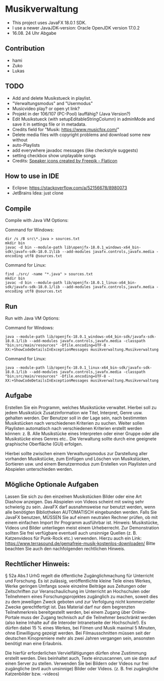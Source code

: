 # Musikverwaltung

- This project uses JavaFX 18.0.1 SDK.
- I use a newer JavaJDK-version: Oracle OpenJDK version 17.0.2
- 16.08. 24 Uhr Abgabe

## Contribution
- hami
- Zuko
- Lukas

## TODO
- Add and delete Musikstueck in playlist.
- "Verwaltungsmodus" and "Usermodus"
- Musicvideo play? or open yt link?
- Projekt in der 106/107 (PC-Pool) lauffähig? (Java Version?)
- Edit Musikstueck (with setupEditableStringColumn) in adminMode
and save it in settings file or in metadata.
- Credits field for "Musik: https://www.musicfox.com/"
- Delete media files with copyright problems and download some new without
- auto-Playlists
- add everywhere javadoc messages (like checkstyle suggests)
- setting checkbox show unplayable songs
- Credits: <a href="https://www.flaticon.com/free-icons/speaker" title="speaker icons">Speaker icons created by Freepik - Flaticon</a>

## How to use in IDE

- Eclipse: https://stackoverflow.com/a/52156678/8980073
- JetBrains Idea: just clone

## Compile

Compile with Java VM Options:

Command for Windows:

    dir /s /B src\*.java > sources.txt
    mkdir bin
    javac -d bin --module-path lib\openjfx-18.0.1_windows-x64_bin-sdk\javafx-sdk-18.0.1\lib --add-modules javafx.controls,javafx.media -encoding utf8 @sources.txt

Command for Linux:

    find ./src/ -name "*.java" > sources.txt
    mkdir bin
    javac -d bin --module-path lib/openjfx-18.0.1_linux-x64_bin-sdk/javafx-sdk-18.0.1/lib --add-modules javafx.controls,javafx.media -encoding utf8 @sources.txt

## Run

Run with Java VM Options:

Command for Windows:

    java --module-path lib/openjfx-18.0.1_windows-x64_bin-sdk/javafx-sdk-18.0.1/lib --add-modules javafx.controls,javafx.media -classpath "bin;src/main/resources" -Dfile.encoding=UTF-8 -XX:+ShowCodeDetailsInExceptionMessages musikverwaltung.Musikverwaltung

Command for Linux:

    java --module-path lib/openjfx-18.0.1_linux-x64_bin-sdk/javafx-sdk-18.0.1/lib --add-modules javafx.controls,javafx.media -classpath "bin;src/main/resources" -Dfile.encoding=UTF-8 -XX:+ShowCodeDetailsInExceptionMessages musikverwaltung.Musikverwaltung


## Aufgabe
Erstellen Sie ein Programm, welches Musikstücke verwaltet. Hierbei soll zu jedem
Musikstück Zusatzinformation wie Titel, Interpret, Genre usw. gehalten werden. Der
Benutzer soll in der Lage sein, nach bestimmten Musikstücken nach verschiedenen Kriterien
zu suchen. Weiter sollen Playlisten automatisch nach verschiedenen Kriterien erstellt werden
können: z. B. Alle Musikstücke eines Interpreten oder einer Gruppe oder alle Musikstücke
eines Genres etc.. Die Verwaltung sollte durch eine geeignete graphische Oberfläche (GUI)
erfolgen.

Hierbei sollte zwischen einem Verwaltungsmodus zur Darstellung aller vorhanden
Musikstücke, zum Einfügen und Löschen von Musikstücken, Sortieren usw. und einem
Benutzermodus zum Erstellen von Playlisten und Abspielen unterschieden werden.
## Mögliche Optionale Aufgaben
Lassen Sie sich zu den einzelnen Musikstücken Bilder oder eine Art Diashow anzeigen.
Das Abspielen von Videos scheint mit swing sehr schwierig zu sein. JavaFX darf
ausnahmsweise nur benutzt werden, wenn alle benötigten Bibliotheken AUTOMATISCH
eingebunden werden. Falls Sie JavaFX benutzen, MÜSSEN Sie auf einem neutralen Rechner
prüfen, ob mit einem einfachen Import Ihr Programm ausführbar ist.
Hinweis: Musikstücke, Videos und Bilder unterliegen meist einem Urheberrecht. Zur
Demonstration sollten Sie frei verfügbare eventuell auch unsinnige Quellen (z. B.
Katzenvideos für Punk-Rock etc.) verwenden. Hierzu auch ein Link:
https://www.terrasound.de/gemafreie-musik-kostenlos-downloaden/
Bitte beachten Sie auch den nachfolgenden rechtlichen Hinweis.
## Rechtlicher Hinweis:
§ 52a Abs.1 UrhG regelt die öffentliche Zugänglichmachung für Unterricht und Forschung. Es ist
zulässig, veröffentlichte kleine Teile eines Werkes, Werke geringen Umfangs sowie einzelne Beiträge
aus Zeitungen oder Zeitschriften zur Veranschaulichung im Unterricht an Hochschulen oder
Teilnehmern eines Forschungsprojektes zugänglich zu machen, soweit dies zu dem jeweiligen Zweck
geboten und zur Verfolgung nicht kommerzieller Zwecke gerechtfertigt ist. Das Material darf nur dem
begrenzten Teilnehmerkreis bereitgestellt werden, bei einem Zugang über Online-Portale
muss der Zugang technisch auf die Teilnehmer beschränkt werden (also keine Inhalte auf die Interoder
Intranetseite der Hochschule!). Es dürfen dabei 15 % eines Werkes, bei Filmen und Musik
maximal 5 Minuten, ohne Einwilligung gezeigt werden. Bei Filmausschnitten müssen seit der
deutschen Kinopremiere mehr als zwei Jahren vergangen sein, ansonsten benötigt man eine
Erlaubnis.

Die hierfür erforderlichen Vervielfältigungen dürfen ohne Zustimmung erstellt werden. Dies beinhaltet
auch, Texte einzuscannen, um sie dann auf einen Server zu stellen.
Verwenden Sie bei Bildern oder Videos nur frei zugängliche (evtl auch unsinnige) Bilder oder Videos.
(z. B. frei zugängliche Katzenbilder bzw. -videos)
